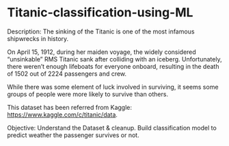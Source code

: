 # Titanic-classification-using-ML
Description: The sinking of the Titanic is one of the most infamous shipwrecks in history.

On April 15, 1912, during her maiden voyage, the widely considered “unsinkable” RMS Titanic sank after colliding with an iceberg. Unfortunately, there weren’t enough lifeboats for everyone onboard, resulting in the death of 1502 out of 2224 passengers and crew.

While there was some element of luck involved in surviving, it seems some groups of people were more likely to survive than others.

This dataset has been referred from Kaggle: https://www.kaggle.com/c/titanic/data.

Objective: Understand the Dataset & cleanup. Build classification model to predict weather the passenger survives or not.
